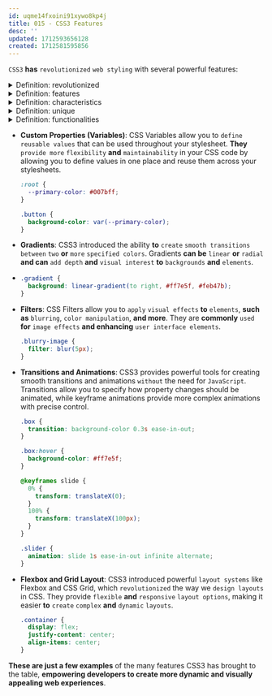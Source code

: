 ```yaml
---
id: uqme14fxoini91xywo8kp4j
title: 015 - CSS3 Features
desc: ''
updated: 1712593656128
created: 1712581595856
---
```


`CSS3` **has** `revolutionized` `web styling` with several powerful features:



<!-- start of 'revolutionized' section -->
<details>
  <summary>Definition: revolutionized</summary>

#
"Revolutionized" **means** `completely changing` `something` **for the** `better`. So, **CSS3 features like Flexbox and Grid Layout** completely changed how web layouts are designed and made them much better.

---
</details>
<!-- end of 'revolutionized' section -->



<!-- start of 'features' section -->
<details>
  <summary>Definition: features</summary>

#
"Features" simply **means the** `characteristics` **or** `functionalities` **of** `something`.

---
</details>
<!-- end of 'features' section -->



<!-- start of 'characteristics' section -->
<details>
  <summary>Definition: characteristics</summary>

#
The `unique` `traits` **or** `qualities` **that** `something` `possesses`.

---
</details>
<!-- end of 'characteristics' section -->



<!-- start of 'unique' section -->
<details>
  <summary>Definition: unique</summary>

#
"Unique" **means** `one-of-a-kind` **or** `unlike` `anything else`.

---
</details>
<!-- end of 'unique' section -->



<!-- start of 'functionalities' section -->
<details>
  <summary>Definition: functionalities</summary>

#
"Features" simply **means the** `characteristics` **or** `functionalities` **of** `something`.

---
</details>
<!-- end of 'functionalities' section -->



- **Custom Properties (Variables)**: CSS Variables allow you to `define` `reusable values` that can be used throughout your stylesheet. **They** `provide more` `flexibility` **and** `maintainability` in your CSS code by allowing you to define values in one place and reuse them across your stylesheets.

   ```css
   :root {
     --primary-color: #007bff;
   }

   .button {
     background-color: var(--primary-color);
   }
   ```

- **Gradients**: CSS3 introduced the ability **to** `create` `smooth transitions` `between` `two` **or** `more` `specified colors`. Gradients **can be** `linear` **or** `radial` **and can** `add depth` **and** `visual interest` **to** `backgrounds` **and** `elements`.
*
   ```css
   .gradient {
     background: linear-gradient(to right, #ff7e5f, #feb47b);
   }
   ```

- **Filters**: CSS Filters allow you to `apply` `visual effects` **to** `elements`, **such as** `blurring`, `color manipulation`, **and more**. They are **commonly** `used` **for** `image effects` **and enhancing** `user interface elements`.

   ```css
   .blurry-image {
     filter: blur(5px);
   }
   ```

- **Transitions and Animations**: CSS3 provides powerful tools for creating smooth transitions and animations `without` the need for `JavaScript`. Transitions allow you to specify how property changes should be animated, while keyframe animations provide more complex animations with precise control.

   ```css
   .box {
     transition: background-color 0.3s ease-in-out;
   }

   .box:hover {
     background-color: #ff7e5f;
   }

   @keyframes slide {
     0% {
       transform: translateX(0);
     }
     100% {
       transform: translateX(100px);
     }
   }

   .slider {
     animation: slide 1s ease-in-out infinite alternate;
   }
   ```

- **Flexbox and Grid Layout**: CSS3 introduced powerful `layout systems` like Flexbox and CSS Grid, which `revolutionized` the way we `design layouts` in CSS. They provide `flexible` **and** `responsive` `layout options`, making it easier **to** `create` `complex` **and** `dynamic` `layouts`.

   ```css
   .container {
     display: flex;
     justify-content: center;
     align-items: center;
   }
   ```

**These are just a few examples** of the many features CSS3 has brought to the table, **empowering developers to create more dynamic and visually appealing web experiences**.